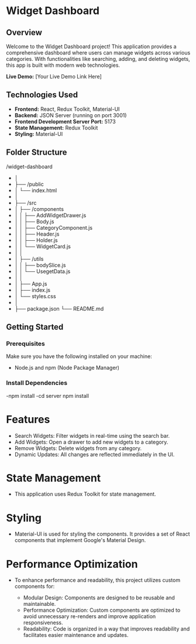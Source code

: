 # Widget Dashboard

## Overview

Welcome to the Widget Dashboard project! This application provides a comprehensive dashboard where users can manage widgets across various categories. With functionalities like searching, adding, and deleting widgets, this app is built with modern web technologies.

**Live Demo:** [Your Live Demo Link Here]

## Technologies Used

- **Frontend:** React, Redux Toolkit, Material-UI
- **Backend:** JSON Server (running on port 3001)
- **Frontend Development Server Port:** 5173
- **State Management:** Redux Toolkit
- **Styling:** Material-UI

## Folder Structure

/widget-dashboard
- │
- ├── /public
- │ └── index.html
- │
- ├── /src
- │ ├── /components
- │ │ ├── AddWidgetDrawer.js
- │ │ ├── Body.js
- │ │ ├── CategoryComponent.js
- │ │ ├── Header.js
- │ │ ├── Holder.js
- │ │ └── WidgetCard.js
- │ │
- │ ├── /utils
- │ │ ├── bodySlice.js
- │ │ └── UsegetData.js
- │ │
- │ ├── App.js
- │ ├── index.js
- │ └── styles.css
- │
- ├── package.json
  └── README.md


## Getting Started

### Prerequisites

Make sure you have the following installed on your machine:

- Node.js and npm (Node Package Manager)

### Install Dependencies

-npm install
-cd server
npm install
# Features
- Search Widgets: Filter widgets in real-time using the search bar.
- Add Widgets: Open a drawer to add new widgets to a category.
- Remove Widgets: Delete widgets from any category.
- Dynamic Updates: All changes are reflected immediately in the UI.
# State Management
- This application uses Redux Toolkit for state management. 
# Styling
- Material-UI is used for styling the components. It provides a set of React components that implement Google's Material Design.
# Performance Optimization
- To enhance performance and readability, this project utilizes custom components for:

    - Modular Design: Components are designed to be reusable and maintainable.
    - Performance Optimization: Custom components are optimized to avoid unnecessary re-renders and improve application responsiveness.
    - Readability: Code is organized in a way that improves readability and facilitates easier maintenance and updates.